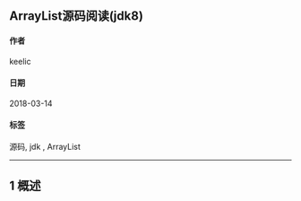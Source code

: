 ## ArrayList源码阅读(jdk8)

#### 作者    
keelic
#### 日期    
2018-03-14                                      
#### 标签  
源码, jdk , ArrayList

---

## 1 概述  
